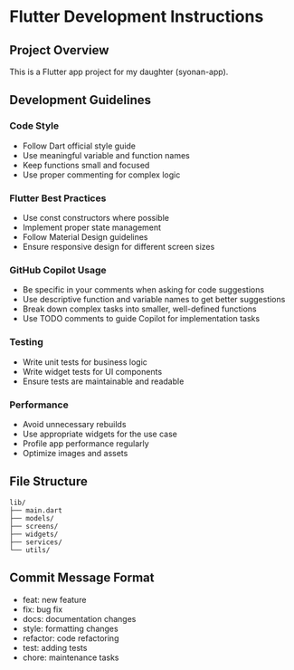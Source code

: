 # Flutter Development Instructions

## Project Overview
This is a Flutter app project for my daughter (syonan-app).

## Development Guidelines

### Code Style
- Follow Dart official style guide
- Use meaningful variable and function names
- Keep functions small and focused
- Use proper commenting for complex logic

### Flutter Best Practices
- Use const constructors where possible
- Implement proper state management
- Follow Material Design guidelines
- Ensure responsive design for different screen sizes

### GitHub Copilot Usage
- Be specific in your comments when asking for code suggestions
- Use descriptive function and variable names to get better suggestions
- Break down complex tasks into smaller, well-defined functions
- Use TODO comments to guide Copilot for implementation tasks

### Testing
- Write unit tests for business logic
- Write widget tests for UI components
- Ensure tests are maintainable and readable

### Performance
- Avoid unnecessary rebuilds
- Use appropriate widgets for the use case
- Profile app performance regularly
- Optimize images and assets

## File Structure
```
lib/
├── main.dart
├── models/
├── screens/
├── widgets/
├── services/
└── utils/
```

## Commit Message Format
- feat: new feature
- fix: bug fix
- docs: documentation changes
- style: formatting changes
- refactor: code refactoring
- test: adding tests
- chore: maintenance tasks